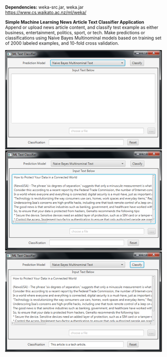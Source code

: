 <b>Dependencies:</b> weka-src.jar, weka.jar <br>
https://www.cs.waikato.ac.nz/ml/weka/

<b>Simple Machine Learning News Article Text Classifier Application</b><br>
Append or upload news article content, and classify test example as either business, entertainment, politics, sport, or tech.  Make predictions or classifications using Naive Bayes Multinominal models based on training set of 2000 labeled examples, and 10-fold cross validation.

![alt text](https://github.com/TeamHaircut/MLWithWeka/blob/master/MLWithWeka/src/res/demo0.png)
![alt text](https://github.com/TeamHaircut/MLWithWeka/blob/master/MLWithWeka/src/res/demo1.png)
![alt text](https://github.com/TeamHaircut/MLWithWeka/blob/master/MLWithWeka/src/res/demo2.png)


